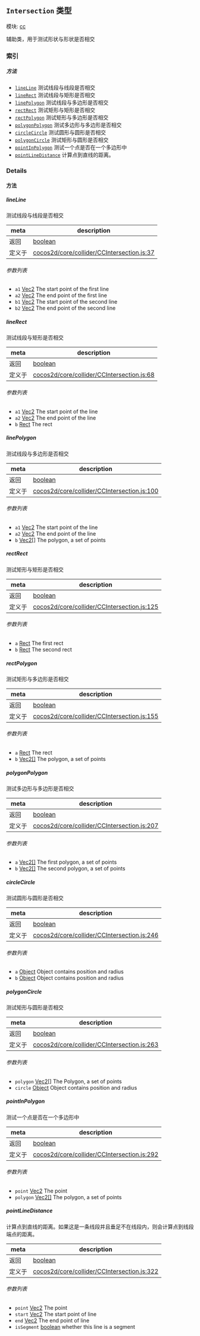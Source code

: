## `Intersection` 类型



模块: [cc](../modules/cc.md)


辅助类，用于测试形状与形状是否相交



### 索引



##### 方法

  - [`lineLine`](#lineline) 测试线段与线段是否相交
  - [`lineRect`](#linerect) 测试线段与矩形是否相交
  - [`linePolygon`](#linepolygon) 测试线段与多边形是否相交
  - [`rectRect`](#rectrect) 测试矩形与矩形是否相交
  - [`rectPolygon`](#rectpolygon) 测试矩形与多边形是否相交
  - [`polygonPolygon`](#polygonpolygon) 测试多边形与多边形是否相交
  - [`circleCircle`](#circlecircle) 测试圆形与圆形是否相交
  - [`polygonCircle`](#polygoncircle) 测试矩形与圆形是否相交
  - [`pointInPolygon`](#pointinpolygon) 测试一个点是否在一个多边形中
  - [`pointLineDistance`](#pointlinedistance) 计算点到直线的距离。



### Details




<!-- Method Block -->
#### 方法


##### lineLine

测试线段与线段是否相交

| meta | description |
|------|-------------|
| 返回 | <a href="https://developer.mozilla.org/en/JavaScript/Reference/Global_Objects/Boolean" class="crosslink external" target="_blank">boolean</a> 
| 定义于 | [cocos2d/core/collider/CCIntersection.js:37](https://github.com/cocos-creator/engine/blob/9546fb0f9c421d190e0aba7645402156498449ea/cocos2d/core/collider/CCIntersection.js#L37) |

###### 参数列表
- `a1` <a href="../classes/Vec2.html" class="crosslink">Vec2</a> The start point of the first line
- `a2` <a href="../classes/Vec2.html" class="crosslink">Vec2</a> The end point of the first line
- `b1` <a href="../classes/Vec2.html" class="crosslink">Vec2</a> The start point of the second line
- `b2` <a href="../classes/Vec2.html" class="crosslink">Vec2</a> The end point of the second line


##### lineRect

测试线段与矩形是否相交

| meta | description |
|------|-------------|
| 返回 | <a href="https://developer.mozilla.org/en/JavaScript/Reference/Global_Objects/Boolean" class="crosslink external" target="_blank">boolean</a> 
| 定义于 | [cocos2d/core/collider/CCIntersection.js:68](https://github.com/cocos-creator/engine/blob/9546fb0f9c421d190e0aba7645402156498449ea/cocos2d/core/collider/CCIntersection.js#L68) |

###### 参数列表
- `a1` <a href="../classes/Vec2.html" class="crosslink">Vec2</a> The start point of the line
- `a2` <a href="../classes/Vec2.html" class="crosslink">Vec2</a> The end point of the line
- `b` <a href="../classes/Rect.html" class="crosslink">Rect</a> The rect


##### linePolygon

测试线段与多边形是否相交

| meta | description |
|------|-------------|
| 返回 | <a href="https://developer.mozilla.org/en/JavaScript/Reference/Global_Objects/Boolean" class="crosslink external" target="_blank">boolean</a> 
| 定义于 | [cocos2d/core/collider/CCIntersection.js:100](https://github.com/cocos-creator/engine/blob/9546fb0f9c421d190e0aba7645402156498449ea/cocos2d/core/collider/CCIntersection.js#L100) |

###### 参数列表
- `a1` <a href="../classes/Vec2.html" class="crosslink">Vec2</a> The start point of the line
- `a2` <a href="../classes/Vec2.html" class="crosslink">Vec2</a> The end point of the line
- `b` <a href="../classes/Vec2.html" class="crosslink">Vec2[]</a> The polygon, a set of points


##### rectRect

测试矩形与矩形是否相交

| meta | description |
|------|-------------|
| 返回 | <a href="https://developer.mozilla.org/en/JavaScript/Reference/Global_Objects/Boolean" class="crosslink external" target="_blank">boolean</a> 
| 定义于 | [cocos2d/core/collider/CCIntersection.js:125](https://github.com/cocos-creator/engine/blob/9546fb0f9c421d190e0aba7645402156498449ea/cocos2d/core/collider/CCIntersection.js#L125) |

###### 参数列表
- `a` <a href="../classes/Rect.html" class="crosslink">Rect</a> The first rect
- `b` <a href="../classes/Rect.html" class="crosslink">Rect</a> The second rect


##### rectPolygon

测试矩形与多边形是否相交

| meta | description |
|------|-------------|
| 返回 | <a href="https://developer.mozilla.org/en/JavaScript/Reference/Global_Objects/Boolean" class="crosslink external" target="_blank">boolean</a> 
| 定义于 | [cocos2d/core/collider/CCIntersection.js:155](https://github.com/cocos-creator/engine/blob/9546fb0f9c421d190e0aba7645402156498449ea/cocos2d/core/collider/CCIntersection.js#L155) |

###### 参数列表
- `a` <a href="../classes/Rect.html" class="crosslink">Rect</a> The rect
- `b` <a href="../classes/Vec2.html" class="crosslink">Vec2[]</a> The polygon, a set of points


##### polygonPolygon

测试多边形与多边形是否相交

| meta | description |
|------|-------------|
| 返回 | <a href="https://developer.mozilla.org/en/JavaScript/Reference/Global_Objects/Boolean" class="crosslink external" target="_blank">boolean</a> 
| 定义于 | [cocos2d/core/collider/CCIntersection.js:207](https://github.com/cocos-creator/engine/blob/9546fb0f9c421d190e0aba7645402156498449ea/cocos2d/core/collider/CCIntersection.js#L207) |

###### 参数列表
- `a` <a href="../classes/Vec2.html" class="crosslink">Vec2[]</a> The first polygon, a set of points
- `b` <a href="../classes/Vec2.html" class="crosslink">Vec2[]</a> The second polygon, a set of points


##### circleCircle

测试圆形与圆形是否相交

| meta | description |
|------|-------------|
| 返回 | <a href="https://developer.mozilla.org/en/JavaScript/Reference/Global_Objects/Boolean" class="crosslink external" target="_blank">boolean</a> 
| 定义于 | [cocos2d/core/collider/CCIntersection.js:246](https://github.com/cocos-creator/engine/blob/9546fb0f9c421d190e0aba7645402156498449ea/cocos2d/core/collider/CCIntersection.js#L246) |

###### 参数列表
- `a` <a href="https://developer.mozilla.org/en/JavaScript/Reference/Global_Objects/Object" class="crosslink external" target="_blank">Object</a> Object contains position and radius
- `b` <a href="https://developer.mozilla.org/en/JavaScript/Reference/Global_Objects/Object" class="crosslink external" target="_blank">Object</a> Object contains position and radius


##### polygonCircle

测试矩形与圆形是否相交

| meta | description |
|------|-------------|
| 返回 | <a href="https://developer.mozilla.org/en/JavaScript/Reference/Global_Objects/Boolean" class="crosslink external" target="_blank">boolean</a> 
| 定义于 | [cocos2d/core/collider/CCIntersection.js:263](https://github.com/cocos-creator/engine/blob/9546fb0f9c421d190e0aba7645402156498449ea/cocos2d/core/collider/CCIntersection.js#L263) |

###### 参数列表
- `polygon` <a href="../classes/Vec2.html" class="crosslink">Vec2[]</a> The Polygon, a set of points
- `circle` <a href="https://developer.mozilla.org/en/JavaScript/Reference/Global_Objects/Object" class="crosslink external" target="_blank">Object</a> Object contains position and radius


##### pointInPolygon

测试一个点是否在一个多边形中

| meta | description |
|------|-------------|
| 返回 | <a href="https://developer.mozilla.org/en/JavaScript/Reference/Global_Objects/Boolean" class="crosslink external" target="_blank">boolean</a> 
| 定义于 | [cocos2d/core/collider/CCIntersection.js:292](https://github.com/cocos-creator/engine/blob/9546fb0f9c421d190e0aba7645402156498449ea/cocos2d/core/collider/CCIntersection.js#L292) |

###### 参数列表
- `point` <a href="../classes/Vec2.html" class="crosslink">Vec2</a> The point
- `polygon` <a href="../classes/Vec2.html" class="crosslink">Vec2[]</a> The polygon, a set of points


##### pointLineDistance

计算点到直线的距离。如果这是一条线段并且垂足不在线段内，则会计算点到线段端点的距离。

| meta | description |
|------|-------------|
| 返回 | <a href="https://developer.mozilla.org/en/JavaScript/Reference/Global_Objects/Boolean" class="crosslink external" target="_blank">boolean</a> 
| 定义于 | [cocos2d/core/collider/CCIntersection.js:322](https://github.com/cocos-creator/engine/blob/9546fb0f9c421d190e0aba7645402156498449ea/cocos2d/core/collider/CCIntersection.js#L322) |

###### 参数列表
- `point` <a href="../classes/Vec2.html" class="crosslink">Vec2</a> The point
- `start` <a href="../classes/Vec2.html" class="crosslink">Vec2</a> The start point of line
- `end` <a href="../classes/Vec2.html" class="crosslink">Vec2</a> The end point of line
- `isSegment` <a href="https://developer.mozilla.org/en/JavaScript/Reference/Global_Objects/Boolean" class="crosslink external" target="_blank">boolean</a> whether this line is a segment



